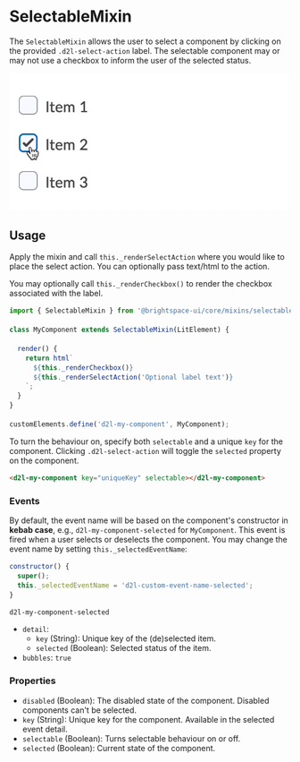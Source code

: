 # SelectableMixin

The `SelectableMixin` allows the user to select a component by clicking on the provided `.d2l-select-action` label. The selectable component may or may not use a checkbox to inform the user of the selected status.

![SelectableMixin](./screenshots/selectable.gif?raw=true)

## Usage

Apply the mixin and call `this._renderSelectAction` where you would like to place the select action. You can optionally pass text/html to the action.

You may optionally call `this._renderCheckbox()` to render the checkbox associated with the label.

```js
import { SelectableMixin } from '@brightspace-ui/core/mixins/selectable/selectable-mixin.js';

class MyComponent extends SelectableMixin(LitElement) {

  render() {
    return html`
      ${this._renderCheckbox()}
      ${this._renderSelectAction('Optional label text')}
    `;
  }
}

customElements.define('d2l-my-component', MyComponent);
```

To turn the behaviour on, specify both `selectable` and a unique `key` for the component. Clicking `.d2l-select-action` will toggle the `selected` property on the component.

```html
<d2l-my-component key="uniqueKey" selectable></d2l-my-component>
```

### Events

By default, the event name will be based on the component's constructor in **kebab case**, e.g., `d2l-my-component-selected` for `MyComponent`. This event is fired when a user selects or deselects the component. You may change the event name by setting `this._selectedEventName`:

```js
constructor() {
  super();
  this._selectedEventName = 'd2l-custom-event-name-selected';
}
```

`d2l-my-component-selected`

- `detail`:
  - `key` (String): Unique key of the (de)selected item.
  - `selected` (Boolean): Selected status of the item.
- `bubbles`: `true`

### Properties

- `disabled` (Boolean): The disabled state of the component. Disabled components can't be selected.
- `key` (String): Unique key for the component. Available in the selected event detail.
- `selectable` (Boolean): Turns selectable behaviour on or off.
- `selected` (Boolean): Current state of the component.
